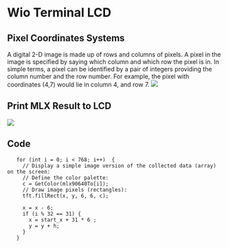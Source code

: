 # Wio Terminal LCD

## Pixel Coordinates Systems
A digital 2-D image is made up of rows and columns of pixels. A pixel in the image is specified by saying which column and which row the pixel is in. In simple terms, a pixel can be identified by a pair of integers providing the column number and the row number. For example, the pixel with coordinates (4,7) would lie in column 4, and row 7.
![](https://files.seeedstudio.com/wiki/Wio-Terminal/img/grids.jpg)


## Print MLX Result to LCD

![](https://i.imgur.com/95sJNFL.png)

## Code

```
   for (int i = 0; i < 768; i++)  {
     // Display a simple image version of the collected data (array) on the screen:
     // Define the color palette:
     c = GetColor(mlx90640To[i]);
     // Draw image pixels (rectangles):
     tft.fillRect(x, y, 6, 6, c);

     x = x - 6;
     if (i % 32 == 31) {
       x = start_x + 31 * 6 ;
       y = y + h;
     }
   }

```